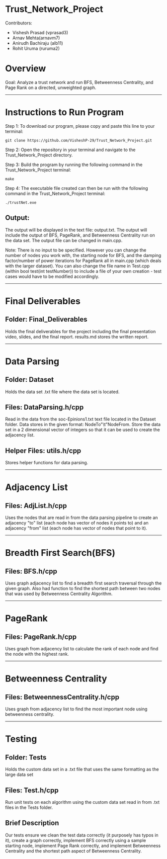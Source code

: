 # Trust_Network_Project
Contributors:
* Vishesh Prasad (vprasad3)
* Arnav Mehta(arnavm7)
* Anirudh Bachiraju (alb11)
* Rohit Uruma (ruruma2)

# Overview
Goal: Analyze a trust network and run BFS, Betweenness Centrality, and Page Rank on a directed, unweighted graph.
- - - -
# Instructions to Run Program
Step 1: To download our program, please copy and paste this line to your terminal:

```
git clone https://github.com/VisheshP-29/Trust_Network_Project.git
``` 
Step 2: Open the repository in your terminal and navigate to the Trust_Network_Project directory.

Step 3: Build the program by running the following command in the Trust_Network_Project terminal:
```
make
```
Step 4: The executable file created can then be run with the following command in the Trust_Network_Project terminal:
```
./trustNet.exe 
```
## Output:
The output will be displayed in the text file: output.txt. The output will include the output of BFS, PageRank, and Betweenness Centrality run on the data set. The output file can be changed in main.cpp.

Note: There is no input to be specified. However you can change the number of nodes you work with, the starting node for BFS, and the damping factor/number of power iterations for PageRank all in main.cpp (which deals with the larger dataset). You can also change the file name in Test.cpp (within bool test(int testNumber)) to include a file of your own creation - test cases would have to be modified accordingly.
- - - -
# Final Deliverables
## Folder: Final_Deliverables
Holds the final deliverables for the project including the final presentation video, slides, and the final report.
results.md stores the written report.
- - - -
# Data Parsing
## Folder: Dataset
Holds the data set .txt file where the data set is located.
## Files: DataParsing.h/cpp
Read in the data from the soc-Epinions1.txt text file located in the Dataset folder. Data stores in the given format: NodeTo"\t"NodeFrom. Store the data set in a 2 dimensional vector of integers so that it can be used to create the adjacency list.
## Helper Files: utils.h/cpp
Stores helper functions for data parsing.
- - - -
# Adjacency List
## Files: AdjList.h/cpp
Uses the nodes that are read in from the data parsing pipeline to create an adjacency "to" list (each node has vector of nodes it points to) and an adjacency "from" list (each node has vector of nodes that point to it).
- - - -
# Breadth First Search(BFS)
## Files: BFS.h/cpp
Uses graph adjacency list to find a breadth first search traversal through the given graph.
Also had function to find the shortest path between two nodes that was used by Betweenness Centrality Algorithm.
- - - -
# PageRank
## Files: PageRank.h/cpp
Uses graph from adjacency list to calculate the rank of each node and find the node with the highest rank.
- - - -
# Betweenness Centrality
## Files: BetweennessCentrality.h/cpp
Uses graph from adjacency list to find the most important node using betweenness centrality.
- - - -
# Testing
## Folder: Tests
Holds the custom data set in a .txt file that uses the same formatting as the large data set
## Files: Test.h/cpp
Run unit tests on each algorithm using the custom data set read in from .txt files in the Tests folder.
## Brief Description
Our tests ensure we clean the test data correctly (it purposely has typos in it), create a graph correctly, implement BFS correctly using a sample starting node, implement Page Rank correctly, and implement Betweenness Centrality and the shortest path aspect of Betweenness Centrality.
